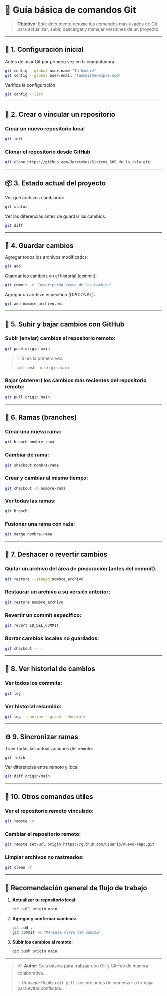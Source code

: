 
# 🧩 Guía básica de comandos Git

> **Objetivo:** Este documento resume los comandos más usados de Git para actualizar, subir, descargar y manejar versiones de un proyecto.

---

## 🧱 1. Configuración inicial

Antes de usar Git por primera vez en tu computadora:

```bash
git config --global user.name "Tu Nombre"
git config --global user.email "tuemail@example.com"
```

Verifica la configuración:
```bash
git config --list
```

---

## 📂 2. Crear o vincular un repositorio

### Crear un nuevo repositorio local
```bash
git init
```

### Clonar el repositorio desde GitHub
```bash
git clone https://github.com/Jaretobez/Sistema_SOS_de_la_isla.git
```

---

## 📦 3. Estado actual del proyecto

Ver qué archivos cambiaron:
```bash
git status
```

Ver las diferencias antes de guardar los cambios:
```bash
git diff
```

---

## 🧩 4. Guardar cambios

Agregar todos los archivos modificados:
```bash
git add .
```

Guardar los cambios en el historial (commit):
```bash
git commit -m "Descripción breve de los cambios"
```

Agregar un archivo específico (OPCIONAL):
```bash
git add nombre_archivo.ext
```

---

## 🔁 5. Subir y bajar cambios con GitHub

### Subir (enviar) cambios al repositorio remoto:
```bash
git push origin main
```

> 💡 Si es la primera vez:
> ```bash
> git push -u origin main
> ```

### Bajar (obtener) los cambios más recientes del repositorio remoto:
```bash
git pull origin main
```

---

## 🌿 6. Ramas (branches)

### Crear una nueva rama:
```bash
git branch nombre-rama
```

### Cambiar de rama:
```bash
git checkout nombre-rama
```

### Crear y cambiar al mismo tiempo:
```bash
git checkout -b nombre-rama
```

### Ver todas las ramas:
```bash
git branch
```

### Fusionar una rama con `main`:
```bash
git merge nombre-rama
```

---

## 🧹 7. Deshacer o revertir cambios

### Quitar un archivo del área de preparación (antes del commit):
```bash
git restore --staged nombre_archivo
```

### Restaurar un archivo a su versión anterior:
```bash
git restore nombre_archivo
```

### Revertir un commit específico:
```bash
git revert ID_DEL_COMMIT
```

### Borrar cambios locales no guardados:
```bash
git checkout -- .
```

---

## 🧭 8. Ver historial de cambios

### Ver todos los commits:
```bash
git log
```

### Ver historial resumido:
```bash
git log --oneline --graph --decorate
```

---

## ⚙️ 9. Sincronizar ramas

Traer todas las actualizaciones del remoto:
```bash
git fetch
```

Ver diferencias entre remoto y local:
```bash
git diff origin/main
```

---

## 🧰 10. Otros comandos útiles

### Ver el repositorio remoto vinculado:
```bash
git remote -v
```

### Cambiar el repositorio remoto:
```bash
git remote set-url origin https://github.com/usuario/nuevo-repo.git
```

### Limpiar archivos no rastreados:
```bash
git clean -f
```

---

## 🧾 Recomendación general de flujo de trabajo

1. **Actualizar tu repositorio local:**
   ```bash
   git pull origin main
   ```

2. **Agregar y confirmar cambios:**
   ```bash
   git add .
   git commit -m "Mensaje claro del cambio"
   ```

3. **Subir los cambios al remoto:**
   ```bash
   git push origin main
   ```

---

> ✍️ **Autor:** Guía básica para trabajar con Git y GitHub de manera colaborativa.
>  
> 💡 *Consejo:* Realiza `git pull` siempre antes de comenzar a trabajar para evitar conflictos.
